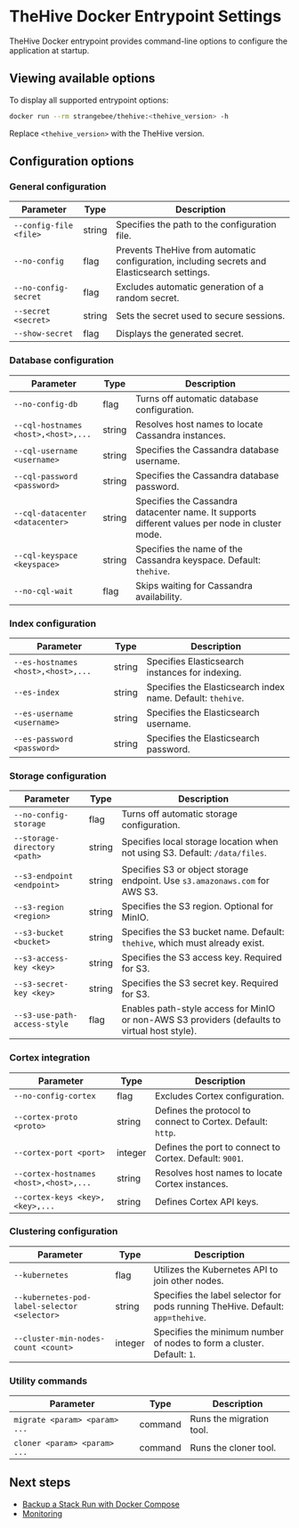 # TheHive Docker Entrypoint Settings

TheHive Docker entrypoint provides command-line options to configure the application at startup.

## Viewing available options

To display all supported entrypoint options:

```bash
docker run --rm strangebee/thehive:<thehive_version> -h
```

Replace `<thehive_version>` with the TheHive version.

## Configuration options

### General configuration

| Parameter | Type | Description |
|-----------|------|-------------|
| `--config-file <file>` | string | Specifies the path to the configuration file. |
| `--no-config` | flag | Prevents TheHive from automatic configuration, including secrets and Elasticsearch settings. |
| `--no-config-secret` | flag | Excludes automatic generation of a random secret. |
| `--secret <secret>` | string | Sets the secret used to secure sessions. |
| `--show-secret` | flag | Displays the generated secret. |

### Database configuration

| Parameter | Type | Description |
|-----------|------|-------------|
| `--no-config-db` | flag | Turns off automatic database configuration. |
| `--cql-hostnames <host>,<host>,...` | string | Resolves host names to locate Cassandra instances. |
| `--cql-username <username>` | string | Specifies the Cassandra database username. |
| `--cql-password <password>` | string | Specifies the Cassandra database password. |
| `--cql-datacenter <datacenter>` | string | <!-- md:version 5.4.7 --> Specifies the Cassandra datacenter name. It supports different values per node in cluster mode. |
| `--cql-keyspace <keyspace>` | string | <!-- md:version 5.4.7 --> Specifies the name of the Cassandra keyspace. Default: `thehive`. |
| `--no-cql-wait` | flag | Skips waiting for Cassandra availability. |

### Index configuration

| Parameter | Type | Description |
|-----------|------|-------------|
| `--es-hostnames <host>,<host>,...` | string | Specifies Elasticsearch instances for indexing. |
| `--es-index` | string | Specifies the Elasticsearch index name. Default: `thehive`. |
| `--es-username <username>` | string | Specifies the Elasticsearch username. |
| `--es-password <password>` | string | Specifies the Elasticsearch password. |

### Storage configuration

| Parameter | Type | Description |
|-----------|------|-------------|
| `--no-config-storage` | flag | Turns off automatic storage configuration. |
| `--storage-directory <path>` | string | Specifies local storage location when not using S3. Default: `/data/files`. |
| `--s3-endpoint <endpoint>` | string | Specifies S3 or object storage endpoint. Use `s3.amazonaws.com` for AWS S3. |
| `--s3-region <region>` | string | Specifies the S3 region. Optional for MinIO. |
| `--s3-bucket <bucket>` | string | Specifies the S3 bucket name. Default: `thehive`, which must already exist. |
| `--s3-access-key <key>` | string | Specifies the S3 access key. Required for S3. |
| `--s3-secret-key <key>` | string | Specifies the S3 secret key. Required for S3. |
| `--s3-use-path-access-style` | flag | Enables path-style access for MinIO or non-AWS S3 providers (defaults to virtual host style). |

### Cortex integration

| Parameter | Type | Description |
|-----------|------|-------------|
| `--no-config-cortex` | flag | Excludes Cortex configuration. |
| `--cortex-proto <proto>` | string | Defines the protocol to connect to Cortex. Default: `http`. |
| `--cortex-port <port>` | integer | Defines the port to connect to Cortex. Default: `9001`. |
| `--cortex-hostnames <host>,<host>,...` | string | Resolves host names to locate Cortex instances. |
| `--cortex-keys <key>,<key>,...` | string | Defines Cortex API keys. |

### Clustering configuration

| Parameter | Type | Description |
|-----------|------|-------------|
| `--kubernetes` | flag | Utilizes the Kubernetes API to join other nodes. |
| `--kubernetes-pod-label-selector <selector>` | string | Specifies the label selector for pods running TheHive. Default: `app=thehive`. |
| `--cluster-min-nodes-count <count>` | integer | Specifies the minimum number of nodes to form a cluster. Default: `1`. |

### Utility commands

| Parameter | Type | Description |
|-----------|------|-------------|
| `migrate <param> <param> ...` | command | Runs the migration tool. |
| `cloner <param> <param> ...` | command | Runs the cloner tool. |

<h2>Next steps</h2>

* [Backup a Stack Run with Docker Compose](../operations/backup-restore/backup/docker-compose.md)
* [Monitoring](../operations/monitoring.md)